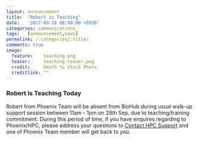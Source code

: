```yaml
---
layout:	announcement 
title: 	"Robert is Teaching"
date:   '2017-09-28 08:00:00 +0930'
categories: communications
tags: 	[announcement,news]
permalink: /:categories/:title/
comments: true
image: 
  feature:    teaching.png
  teaser:     teaching-teaser.png
  credit:     Death to Stock Photo
  creditlink: ""
---
```


### Robert is Teaching Today

Robert from Phoenix Team will be absent from BioHub during usual walk-up support session between 11am - 1pm on 28th Sep, due to teaching/training commitment. 
During this period of time, if you have enquires regarding to Phoenix/HPC, please address your questions to <a href="mailto:hpcsupport@adelaide.edu.au">Contact HPC Support</a> and one of Phoenix Team member will get back to you. 

